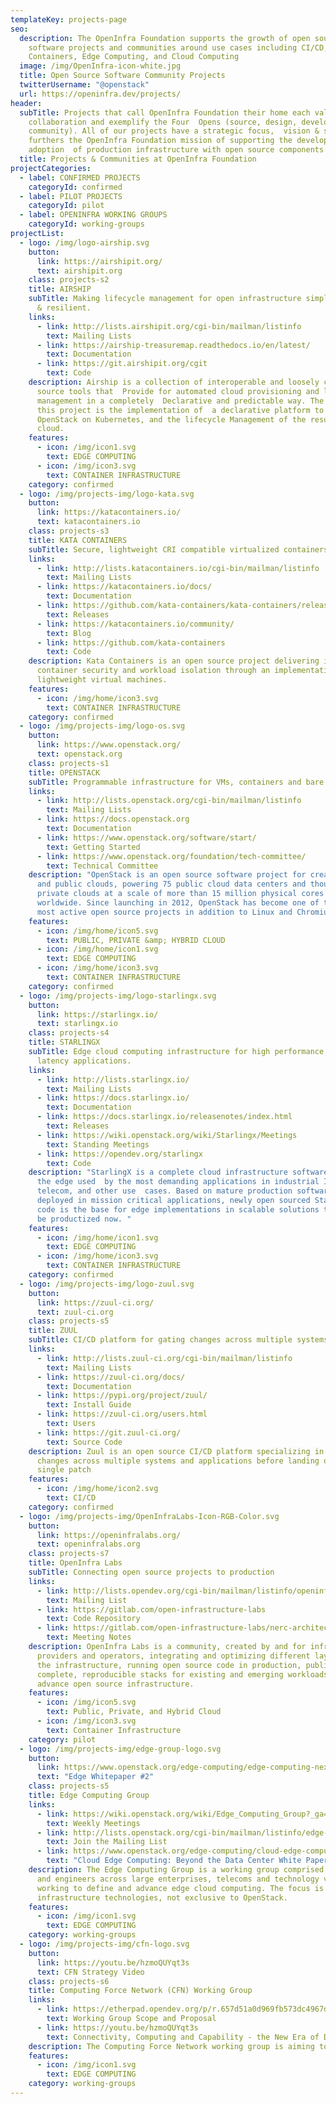 ```yaml
---
templateKey: projects-page
seo:
  description: The OpenInfra Foundation supports the growth of open source
    software projects and communities around use cases including CI/CD,
    Containers, Edge Computing, and Cloud Computing
  image: /img/OpenInfra-icon-white.jpg
  title: Open Source Software Community Projects
  twitterUsername: "@openstack"
  url: https://openinfra.dev/projects/
header:
  subTitle: Projects that call OpenInfra Foundation their home each value open
    collaboration and exemplify the Four  Opens (source, design, development,
    community). All of our projects have a strategic focus,  vision & scope that
    furthers the OpenInfra Foundation mission of supporting the development and
    adoption  of production infrastructure with open source components.
  title: Projects & Communities at OpenInfra Foundation
projectCategories:
  - label: CONFIRMED PROJECTS
    categoryId: confirmed
  - label: PILOT PROJECTS
    categoryId: pilot
  - label: OPENINFRA WORKING GROUPS
    categoryId: working-groups
projectList:
  - logo: /img/logo-airship.svg
    button:
      link: https://airshipit.org/
      text: airshipit.org
    class: projects-s2
    title: AIRSHIP
    subTitle: Making lifecycle management for open infrastructure simple, repeatable
      & resilient.
    links:
      - link: http://lists.airshipit.org/cgi-bin/mailman/listinfo
        text: Mailing Lists
      - link: https://airship-treasuremap.readthedocs.io/en/latest/
        text: Documentation
      - link: https://git.airshipit.org/cgit
        text: Code
    description: Airship is a collection of interoperable and loosely coupled open
      source tools that  Provide for automated cloud provisioning and life cycle
      management in a completely  Declarative and predictable way. The focus of
      this project is the implementation of  a declarative platform to introduce
      OpenStack on Kubernetes, and the lifecycle Management of the resulting
      cloud.
    features:
      - icon: /img/icon1.svg
        text: EDGE COMPUTING
      - icon: /img/icon3.svg
        text: CONTAINER INFRASTRUCTURE
    category: confirmed
  - logo: /img/projects-img/logo-kata.svg
    button:
      link: https://katacontainers.io/
      text: katacontainers.io
    class: projects-s3
    title: KATA CONTAINERS
    subTitle: Secure, lightweight CRI compatible virtualized containers.
    links:
      - link: http://lists.katacontainers.io/cgi-bin/mailman/listinfo
        text: Mailing Lists
      - link: https://katacontainers.io/docs/
        text: Documentation
      - link: https://github.com/kata-containers/kata-containers/releases
        text: Releases
      - link: https://katacontainers.io/community/
        text: Blog
      - link: https://github.com/kata-containers
        text: Code
    description: Kata Containers is an open source project delivering increased
      container security and workload isolation through an implementation of
      lightweight virtual machines.
    features:
      - icon: /img/home/icon3.svg
        text: CONTAINER INFRASTRUCTURE
    category: confirmed
  - logo: /img/projects-img/logo-os.svg
    button:
      link: https://www.openstack.org/
      text: openstack.org
    class: projects-s1
    title: OPENSTACK
    subTitle: Programmable infrastructure for VMs, containers and bare metal.
    links:
      - link: http://lists.openstack.org/cgi-bin/mailman/listinfo
        text: Mailing Lists
      - link: https://docs.openstack.org
        text: Documentation
      - link: https://www.openstack.org/software/start/
        text: Getting Started
      - link: https://www.openstack.org/foundation/tech-committee/
        text: Technical Committee
    description: "OpenStack is an open source software project for creating private
      and public clouds, powering 75 public cloud data centers and thousands of
      private clouds at a scale of more than 15 million physical cores
      worldwide. Since launching in 2012, OpenStack has become one of the top 3
      most active open source projects in addition to Linux and Chromium. "
    features:
      - icon: /img/home/icon5.svg
        text: PUBLIC, PRIVATE &amp; HYBRID CLOUD
      - icon: /img/home/icon1.svg
        text: EDGE COMPUTING
      - icon: /img/home/icon3.svg
        text: CONTAINER INFRASTRUCTURE
    category: confirmed
  - logo: /img/projects-img/logo-starlingx.svg
    button:
      link: https://starlingx.io/
      text: starlingx.io
    class: projects-s4
    title: STARLINGX
    subTitle: Edge cloud computing infrastructure for high performance, ultra-low
      latency applications.
    links:
      - link: http://lists.starlingx.io/
        text: Mailing Lists
      - link: https://docs.starlingx.io/
        text: Documentation
      - link: https://docs.starlingx.io/releasenotes/index.html
        text: Releases
      - link: https://wiki.openstack.org/wiki/Starlingx/Meetings
        text: Standing Meetings
      - link: https://opendev.org/starlingx
        text: Code
    description: "StarlingX is a complete cloud infrastructure software stack for
      the edge used  by the most demanding applications in industrial IoT,
      telecom, and other use  cases. Based on mature production software
      deployed in mission critical applications, newly open sourced StarlingX
      code is the base for edge implementations in scalable solutions that can
      be productized now. "
    features:
      - icon: /img/home/icon1.svg
        text: EDGE COMPUTING
      - icon: /img/home/icon3.svg
        text: CONTAINER INFRASTRUCTURE
    category: confirmed
  - logo: /img/projects-img/logo-zuul.svg
    button:
      link: https://zuul-ci.org/
      text: zuul-ci.org
    class: projects-s5
    title: ZUUL
    subTitle: CI/CD platform for gating changes across multiple systems/repos.
    links:
      - link: http://lists.zuul-ci.org/cgi-bin/mailman/listinfo
        text: Mailing Lists
      - link: https://zuul-ci.org/docs/
        text: Documentation
      - link: https://pypi.org/project/zuul/
        text: Install Guide
      - link: https://zuul-ci.org/users.html
        text: Users
      - link: https://git.zuul-ci.org/
        text: Source Code
    description: Zuul is an open source CI/CD platform specializing in gating
      changes across multiple systems and applications before landing on a
      single patch
    features:
      - icon: /img/home/icon2.svg
        text: CI/CD
    category: confirmed
  - logo: /img/projects-img/OpenInfraLabs-Icon-RGB-Color.svg
    button:
      link: https://openinfralabs.org/
      text: openinfralabs.org
    class: projects-s7
    title: OpenInfra Labs
    subTitle: Connecting open source projects to production
    links:
      - link: http://lists.opendev.org/cgi-bin/mailman/listinfo/openinfralabs
        text: Mailing List
      - link: https://gitlab.com/open-infrastructure-labs
        text: Code Repository
      - link: https://gitlab.com/open-infrastructure-labs/nerc-architecture
        text: Meeting Notes
    description: OpenInfra Labs is a community, created by and for infrastructure
      providers and operators, integrating and optimizing different layers of
      the infrastructure, running open source code in production, publishing
      complete, reproducible stacks for existing and emerging workloads, to
      advance open source infrastructure.
    features:
      - icon: /img/icon5.svg
        text: Public, Private, and Hybrid Cloud
      - icon: /img/icon3.svg
        text: Container Infrastructure
    category: pilot
  - logo: /img/projects-img/edge-group-logo.svg
    button:
      link: https://www.openstack.org/edge-computing/edge-computing-next-steps-in-architecture-design-and-testing
      text: "Edge Whitepaper #2"
    class: projects-s5
    title: Edge Computing Group
    links:
      - link: https://wiki.openstack.org/wiki/Edge_Computing_Group?_ga=2.89217689.361772780.1598227486-61533541.1515512744
        text: Weekly Meetings
      - link: http://lists.openstack.org/cgi-bin/mailman/listinfo/edge-computing
        text: Join the Mailing List
      - link: https://www.openstack.org/edge-computing/cloud-edge-computing-beyond-the-data-center?lang=en_US
        text: "Cloud Edge Computing: Beyond the Data Center White Paper"
    description: The Edge Computing Group is a working group comprised of architects
      and engineers across large enterprises, telecoms and technology vendors
      working to define and advance edge cloud computing. The focus is open
      infrastructure technologies, not exclusive to OpenStack.
    features:
      - icon: /img/icon1.svg
        text: EDGE COMPUTING
    category: working-groups
  - logo: /img/projects-img/cfn-logo.svg
    button:
      link: https://youtu.be/hzmoQUYqt3s
      text: CFN Strategy Video
    class: projects-s6
    title: Computing Force Network (CFN) Working Group
    links:
      - link: https://etherpad.opendev.org/p/r.657d51a0d969fb573dc4967db98c6bbe
        text: Working Group Scope and Proposal
      - link: https://youtu.be/hzmoQUYqt3s
        text: Connectivity, Computing and Capability - the New Era of Digital Infrastructure
    description: The Computing Force Network working group is aiming to formulate solutions for common challenges with using related technologies, promoting technical implementations, and gradually building the next generation of open infrastructure.
    features:
      - icon: /img/icon1.svg
        text: EDGE COMPUTING
    category: working-groups
---
```

